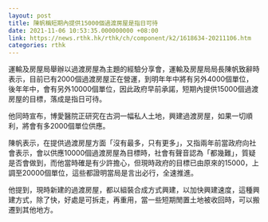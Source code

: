 ```yaml
---
layout: post
title: 陳帆稱短期內提供15000個過渡房屋是指日可待
date: 2021-11-06 10:53:35.000000000 +08:00
link: https://news.rthk.hk/rthk/ch/component/k2/1618634-20211106.htm
categories: rthk
---
```


運輸及房屋局舉辦以過渡房屋為主題的經驗分享會，運輸及房屋局局長陳帆致辭時表示，目前已有2000個過渡房屋正在營運，到明年年中將有另外4000個單位，後年年中，會有另外10000個單位，因此政府早前承諾，短期內提供15000個過渡房屋的目標，落成是指日可待。

他同時宣布，博愛醫院正研究在古洞一幅私人土地，興建過渡房屋，如果一切順利，將會有多2000個單位供應。

陳帆表示，在提供過渡房屋方面「沒有最多，只有更多」，又指兩年前當政府向社會表示，會以供應10000個過渡房屋為目標時，社會有聲音認為「都幾難」，質疑是否會做到，而他當時確是有少許擔心，但現時政府的目標已由原來的15000，上調至20000個單位，這些都證明當局是言出必行，全速推進。

他提到，現時新建的過渡房屋，都以組裝合成方式興建，以加快興建速度，這種興建方式，除了快，好處是可拆走，再重用，當一些短期閒置土地被收回時，可以搬遷到其他地方。
